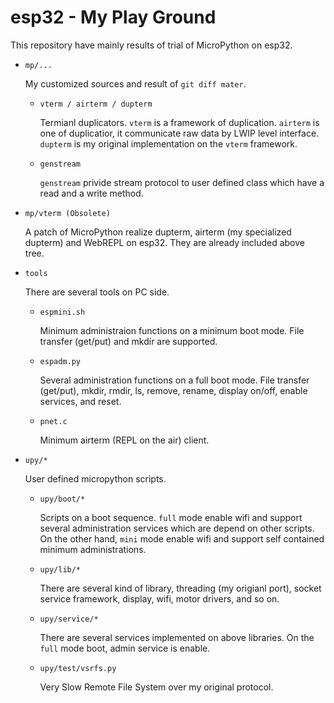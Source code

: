 # esp32 - My Play Ground

This repository have mainly results of trial of MicroPython on esp32.
- `mp/...`

   My customized sources and result of `git diff mater`. 

   - `vterm / airterm / dupterm`

     Termianl duplicators. `vterm` is a framework of duplication. `airterm` is one of duplicatior, it communicate raw data by LWIP level interface. `dupterm` is my original implementation on the `vterm` framework.

   - `genstream`

     `genstream` privide stream protocol to user defined class which have a read and a write method.

- `mp/vterm (Obsolete)`

   A patch of MicroPython realize dupterm, airterm (my specialized dupterm) and WebREPL on esp32.
   They are already included above tree.
   
- `tools`

   There are several tools on PC side. 
   
   - `espmini.sh`
   
     Minimum administraion functions on a minimum boot mode.
     File transfer (get/put) and mkdir are supported.
     
   - `espadm.py`
   
     Several administration functions on a full boot mode. 
     File transfer (get/put), mkdir, rmdir, ls, remove, rename, display on/off, enable services, and reset.
     
   - `pnet.c`
     
     Minimum airterm (REPL on the air) client.
     
- `upy/*`
   
   User defined micropython scripts.
     
   - `upy/boot/*`
     
     Scripts on a boot sequence. `full` mode enable wifi and support several administration services which are depend on other scripts.
     On the other hand, `mini` mode enable wifi and support self contained minimum administrations. 
       
   - `upy/lib/*`
     
     There are several kind of library, threading (my origianl port), socket service framework, display, wifi, motor drivers, and so on.
       
   - `upy/service/*`
     
     There are several services implemented on above libraries. On the `full` mode boot, admin service is enable. 

   - `upy/test/vsrfs.py`

     Very Slow Remote File System over my original protocol.
